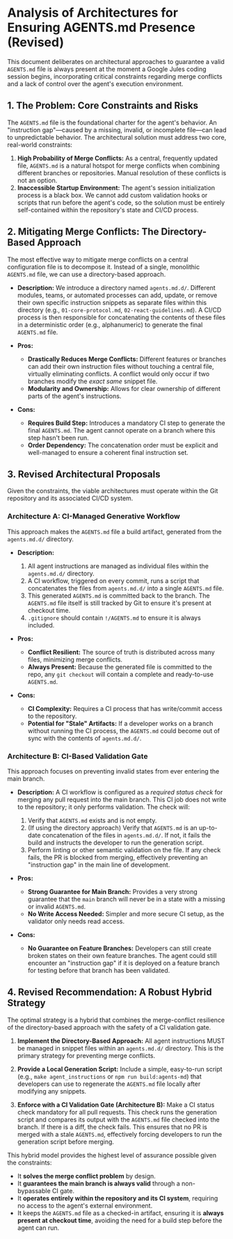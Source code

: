 # Analysis of Architectures for Ensuring AGENTS.md Presence (Revised)

This document deliberates on architectural approaches to guarantee a valid `AGENTS.md` file is always present at the moment a Google Jules coding session begins, incorporating critical constraints regarding merge conflicts and a lack of control over the agent's execution environment.

## 1. The Problem: Core Constraints and Risks

The `AGENTS.md` file is the foundational charter for the agent's behavior. An "instruction gap"—caused by a missing, invalid, or incomplete file—can lead to unpredictable behavior. The architectural solution must address two core, real-world constraints:

1.  **High Probability of Merge Conflicts:** As a central, frequently updated file, `AGENTS.md` is a natural hotspot for merge conflicts when combining different branches or repositories. Manual resolution of these conflicts is not an option.
2.  **Inaccessible Startup Environment:** The agent's session initialization process is a black box. We cannot add custom validation hooks or scripts that run before the agent's code, so the solution must be entirely self-contained within the repository's state and CI/CD process.

## 2. Mitigating Merge Conflicts: The Directory-Based Approach

The most effective way to mitigate merge conflicts on a central configuration file is to decompose it. Instead of a single, monolithic `AGENTS.md` file, we can use a directory-based approach.

-   **Description:** We introduce a directory named `agents.md.d/`. Different modules, teams, or automated processes can add, update, or remove their own specific instruction snippets as separate files within this directory (e.g., `01-core-protocol.md`, `02-react-guidelines.md`). A CI/CD process is then responsible for concatenating the contents of these files in a deterministic order (e.g., alphanumeric) to generate the final `AGENTS.md` file.

-   **Pros:**
    -   **Drastically Reduces Merge Conflicts:** Different features or branches can add their own instruction files without touching a central file, virtually eliminating conflicts. A conflict would only occur if two branches modify the *exact same* snippet file.
    -   **Modularity and Ownership:** Allows for clear ownership of different parts of the agent's instructions.

-   **Cons:**
    -   **Requires Build Step:** Introduces a mandatory CI step to generate the final `AGENTS.md`. The agent cannot operate on a branch where this step hasn't been run.
    -   **Order Dependency:** The concatenation order must be explicit and well-managed to ensure a coherent final instruction set.

## 3. Revised Architectural Proposals

Given the constraints, the viable architectures must operate within the Git repository and its associated CI/CD system.

### Architecture A: CI-Managed Generative Workflow

This approach makes the `AGENTS.md` file a build artifact, generated from the `agents.md.d/` directory.

-   **Description:**
    1.  All agent instructions are managed as individual files within the `agents.md.d/` directory.
    2.  A CI workflow, triggered on every commit, runs a script that concatenates the files from `agents.md.d/` into a single `AGENTS.md` file.
    3.  This generated `AGENTS.md` is committed back to the branch. The `AGENTS.md` file itself is still tracked by Git to ensure it's present at checkout time.
    4.  `.gitignore` should contain `!/AGENTS.md` to ensure it is always included.

-   **Pros:**
    -   **Conflict Resilient:** The source of truth is distributed across many files, minimizing merge conflicts.
    -   **Always Present:** Because the generated file is committed to the repo, any `git checkout` will contain a complete and ready-to-use `AGENTS.md`.

-   **Cons:**
    -   **CI Complexity:** Requires a CI process that has write/commit access to the repository.
    -   **Potential for "Stale" Artifacts:** If a developer works on a branch without running the CI process, the `AGENTS.md` could become out of sync with the contents of `agents.md.d/`.

### Architecture B: CI-Based Validation Gate

This approach focuses on preventing invalid states from ever entering the main branch.

-   **Description:** A CI workflow is configured as a *required status check* for merging any pull request into the main branch. This CI job does not write to the repository; it only performs validation. The check will:
    1.  Verify that `AGENTS.md` exists and is not empty.
    2.  (If using the directory approach) Verify that `AGENTS.md` is an up-to-date concatenation of the files in `agents.md.d/`. If not, it fails the build and instructs the developer to run the generation script.
    3.  Perform linting or other semantic validation on the file.
    If any check fails, the PR is blocked from merging, effectively preventing an "instruction gap" in the main line of development.

-   **Pros:**
    -   **Strong Guarantee for Main Branch:** Provides a very strong guarantee that the `main` branch will never be in a state with a missing or invalid `AGENTS.md`.
    -   **No Write Access Needed:** Simpler and more secure CI setup, as the validator only needs read access.

-   **Cons:**
    -   **No Guarantee on Feature Branches:** Developers can still create broken states on their own feature branches. The agent could still encounter an "instruction gap" if it is deployed on a feature branch for testing before that branch has been validated.

## 4. Revised Recommendation: A Robust Hybrid Strategy

The optimal strategy is a hybrid that combines the merge-conflict resilience of the directory-based approach with the safety of a CI validation gate.

1.  **Implement the Directory-Based Approach:** All agent instructions MUST be managed in snippet files within an `agents.md.d/` directory. This is the primary strategy for preventing merge conflicts.

2.  **Provide a Local Generation Script:** Include a simple, easy-to-run script (e.g., `make agent_instructions` or `npm run build:agents-md`) that developers can use to regenerate the `AGENTS.md` file locally after modifying any snippets.

3.  **Enforce with a CI Validation Gate (Architecture B):** Make a CI status check mandatory for all pull requests. This check runs the generation script and compares its output with the `AGENTS.md` file checked into the branch. If there is a diff, the check fails. This ensures that no PR is merged with a stale `AGENTS.md`, effectively forcing developers to run the generation script before merging.

This hybrid model provides the highest level of assurance possible given the constraints:

-   It **solves the merge conflict problem** by design.
-   It **guarantees the main branch is always valid** through a non-bypassable CI gate.
-   It **operates entirely within the repository and its CI system**, requiring no access to the agent's external environment.
-   It keeps the `AGENTS.md` file as a checked-in artifact, ensuring it is **always present at checkout time**, avoiding the need for a build step before the agent can run.